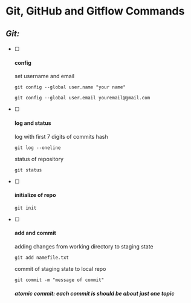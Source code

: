 # Git, GitHub and Gitflow Commands





## *Git:*

#### 

- [ ] #### config

  set username and email

  `git config --global user.name "your name"`

  `git config --global user.email youremail@gmail.com`

- [ ] #### log and status

  log with first 7 digits of commits hash

  `git log --oneline`

  status of repository

  `git status`

- [ ] #### initialize of repo

  `git init`

- [ ] #### add and commit 

  adding changes from working directory to staging state

  `git add namefile.txt`

  commit of staging state to local repo

  `git commit -m "message of commit"`

  ##### *atomic commit: each commit is should be about just one topic*

  

  

  